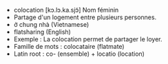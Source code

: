 - colocation	[kɔ.lɔ.ka.sjɔ̃]	Nom féminin
- Partage d'un logement entre plusieurs personnes.
- ở chung nhà (Vietnamese)
- flatsharing (English)
- Exemple : La colocation permet de partager le loyer.
- Famille de mots : colocataire (flatmate)	
- Latin root : co- (ensemble) + locatio (location)